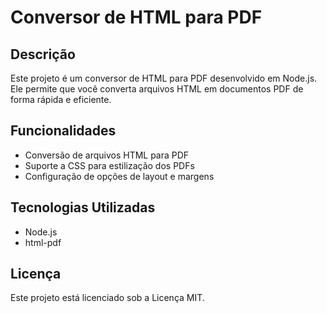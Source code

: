 # Conversor de HTML para PDF

## Descrição
Este projeto é um conversor de HTML para PDF desenvolvido em Node.js. Ele permite que você converta arquivos HTML em documentos PDF de forma rápida e eficiente.

## Funcionalidades
- Conversão de arquivos HTML para PDF
- Suporte a CSS para estilização dos PDFs
- Configuração de opções de layout e margens

## Tecnologias Utilizadas
- Node.js
- html-pdf

## Licença
Este projeto está licenciado sob a Licença MIT.